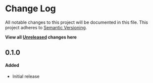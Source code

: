 # Change Log
All notable changes to this project will be documented in this file.
This project adheres to [Semantic Versioning](http://semver.org/).

**View all [Unreleased][] changes here**

## 0.1.0
#### Added
*   Initial release

[Unreleased]: https://github.com/pointybeard/shell/compare/v0.1.0...integration
